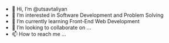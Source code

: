 - 👋 Hi, I’m @utsavtaliyan
- 👀 I’m interested in Software Development and Problem Solving
- 🌱 I’m currently learning Front-End Web Development
- 💞️ I’m looking to collaborate on ...
- 📫 How to reach me ...

<!---
utsavtaliyan/utsavtaliyan is a ✨ special ✨ repository because its `README.md` (this file) appears on your GitHub profile.
You can click the Preview link to take a look at your changes.
--->
